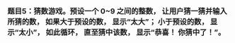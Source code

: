 ### 题目5：猜数游戏。预设一个 0~9 之间的整数， 让用户猜一猜并输入所猜的数， 如果大于预设的数， 显示“太大”； 小于预设的数， 显示“太小”， 如此循环， 直至猜中该数， 显示“恭喜！ 你猜中了！”。